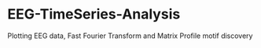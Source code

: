 # EEG-TimeSeries-Analysis
Plotting EEG data, Fast Fourier Transform and Matrix Profile motif discovery
